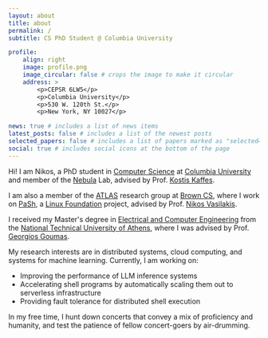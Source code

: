 ```yaml
---
layout: about
title: about
permalink: /
subtitle: CS PhD Student @ Columbia University

profile:
    align: right
    image: profile.png
    image_circular: false # crops the image to make it circular
    address: >
        <p>CEPSR 6LW5</p>
        <p>Columbia University</p>
        <p>530 W. 120th St.</p>
        <p>New York, NY 10027</p>

news: true # includes a list of news items
latest_posts: false # includes a list of the newest posts
selected_papers: false # includes a list of papers marked as "selected={true}"
social: true # includes social icons at the bottom of the page
---
```


Hi! I am Nikos, a PhD student in [Computer Science](https://www.cs.columbia.edu/) at [Columbia University](https://www.columbia.edu/) and member of the [Nebula](https://nebula-cu.github.io) Lab, advised by Prof. [Kostis Kaffes](https://www.cs.columbia.edu/~kkaffes/).

I am also a member of the [ATLAS](https://atlas.cs.brown.edu/) research group at [Brown CS](https://cs.brown.edu/), where I work on [PaSh](https://binpa.sh/), a [Linux Foundation](https://www.linuxfoundation.org/) project, advised by Prof. [Nikos Vasilakis](https://nikos.vasilak.is/).

I received my Master's degree in [Electrical and Computer Engineering](https://www.ece.ntua.gr/en/) from the [National Technical University of Athens](https://www.ntua.gr/en/), where I was advised by Prof. [Georgios Goumas](http://www.cslab.ntua.gr/~goumas/).

My research interests are in distributed systems, cloud computing, and systems for machine learning. Currently, I am working on:

-   Improving the performance of LLM inference systems
-   Accelerating shell programs by automatically scaling them out to serverless infrastructure
-   Providing fault tolerance for distributed shell execution

In my free time, I hunt down concerts that convey a mix of proficiency and humanity, and test the patience of fellow concert-goers by air-drumming.
